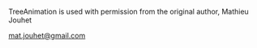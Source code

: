 TreeAnimation is used with permission from the original author, 
Mathieu Jouhet 

<mat.jouhet@gmail.com>
